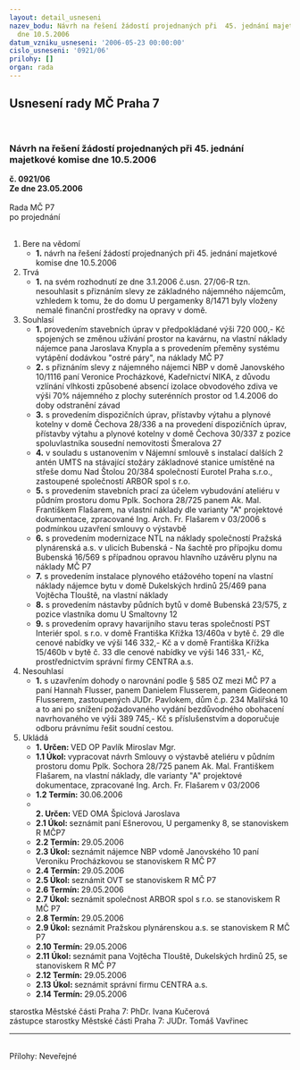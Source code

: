 ```yaml
---
layout: detail_usneseni
nazev_bodu: Návrh na řešení žádostí projednaných při  45. jednání majetkové komise
  dne 10.5.2006
datum_vzniku_usneseni: '2006-05-23 00:00:00'
cislo_usneseni: '0921/06'
prilohy: []
organ: rada
---
```

<div id="ucUsn_pList" class="usn">
	<span><h2>Usnesení rady MČ Praha 7 </h2>
<br></span><div class="standBody">
<span><h3>Návrh na řešení žádostí projednaných při  45. jednání majetkové komise dne 10.5.2006</h3></span><div class="center">
		<strong>č. 0921/06</strong><br>
	</div>
<div class="center">
		<strong>Ze dne 23.05.2006</strong><br><br>
	</div>Rada MČ P7<br> po projednání<br><br><ol>
<li>Bere na vědomí<ul><li>
<strong>1.</strong> návrh na řešení žádostí projednaných při  45. jednání majetkové komise dne 10.5.2006</li></ul>
</li>
<li>Trvá<ul><li>
<strong>1.</strong> na svém rozhodnutí ze dne 3.1.2006 č.usn. 27/06-R tzn. nesouhlasit s přiznáním slevy ze základného nájemného nájemcům, vzhledem k tomu, že do domu U pergamenky 8/1471 byly vloženy nemalé finanční prostředky na opravy v domě.</li></ul>
</li>
<li>Souhlasí<ul>
<li>
<strong>1.</strong>  provedením stavebních úprav v předpokládané výši 720 000,- Kč spojených se změnou užívání prostor na kavárnu, na vlastní náklady nájemce pana Jaroslava Knypla a s provedením přeměny systému vytápění dodávkou "ostré páry", na náklady MČ P7</li>
<li>
<strong>2.</strong> s přiznáním slevy z nájemného nájemci NBP  v domě Janovského 10/1116 paní Veronice Procházkové, Kadeřnictví NIKA, z důvodu vzlínání vlhkosti způsobené absencí izolace obvodového zdiva ve výši 70% nájemného z plochy suterénních prostor od 1.4.2006 do doby odstranění závad</li>
<li>
<strong>3.</strong>  s provedením dispozičních úprav, přístavby výtahu a plynové kotelny v domě Čechova 28/336 a na provedení dispozičních úprav, přístavby výtahu a plynové kotelny v domě Čechova 30/337 z pozice spoluvlastníka  sousední nemovitosti Šmeralova 27</li>
<li>
<strong>4.</strong>  v souladu s ustanovením v Nájemní smlouvě s  instalací dalších 2 antén UMTS na stávající stožáry  základnové stanice umístěné na střeše domu Nad Štolou 20/384 společností Eurotel Praha s.r.o., zastoupené společností ARBOR spol s r.o.</li>
<li>
<strong>5.</strong> s  provedením stavebních prací za účelem vybudování ateliéru v půdním prostoru domu Pplk. Sochora 28/725 panem Ak. Mal. Františkem Flašarem, na vlastní náklady dle varianty "A" projektové dokumentace, zpracované Ing. Arch. Fr. Flašarem v 03/2006 s podmínkou uzavření smlouvy o výstavbě</li>
<li>
<strong>6.</strong>  s provedením modernizace NTL na náklady společností Pražská plynárenská a.s. v ulicích Bubenská - Na šachtě pro přípojku domu Bubenská 16/569 s případnou opravou hlavního uzávěru plynu na náklady MČ P7</li>
<li>
<strong>7.</strong> s provedením instalace plynového etážového topení na vlastní náklady nájemce bytu v domě Dukelských hrdinů 25/469 pana Vojtěcha Tlouště, na vlastní náklady</li>
<li>
<strong>8.</strong> s provedením nástavby půdních bytů v domě Bubenská 23/575, z pozice vlastníka domu U Smaltovny 12</li>
<li>
<strong>9.</strong> s provedením opravy havarijního stavu teras společností PST Interiér spol. s r.o. v domě Františka Křížka 13/460a v bytě č. 29 dle cenové nabídky ve výši 146 332,- Kč a v domě Františka Křížka 15/460b v bytě č. 33 dle cenové nabídky ve výši 146 331,- Kč, prostřednictvím správní firmy CENTRA a.s.</li>
</ul>
</li>
<li>Nesouhlasí<ul><li>
<strong>1.</strong> s uzavřením dohody o narovnání podle § 585 OZ mezi MČ P7 a paní Hannah Flusser, panem Danielem Flusserem, panem Gideonem Flusserem, zastoupených JUDr. Pavlokem, dům č.p. 234 Malířská 10 a to ani po snížení požadovaného vydání bezdůvodného obohacení navrhovaného ve výši 389 745,- Kč s příslušenstvím a doporučuje odboru právnímu  řešit soudní cestou.</li></ul>
</li>
<li>Ukládá<ul>
<li>
<strong>1. Určen: </strong>VED OP Pavlík Miroslav Mgr.</li>
<li>
<strong>1.1 Úkol: </strong>vypracovat návrh Smlouvy o výstavbě ateliéru v půdním prostoru domu Pplk. Sochora 28/725 panem Ak. Mal. Františkem Flašarem, na vlastní náklady, dle varianty "A" projektové dokumentace, zpracované Ing. Arch. Fr. Flašarem v 03/2006</li>
<li>
<strong>1.2 Termín: </strong>30.06.2006</li>
<li>
<strong><br>2. Určen: </strong>VED OMA Špiclová Jaroslava</li>
<li>
<strong>2.1 Úkol: </strong>seznámit paní Ešnerovou, U pergamenky 8, se stanoviskem R MČP7</li>
<li>
<strong>2.2 Termín: </strong>29.05.2006</li>
<li>
<strong>2.3 Úkol: </strong>seznámit nájemce NBP vdomě Janovského 10 paní Veroniku Procházkovou se stanoviskem R MČ P7</li>
<li>
<strong>2.4 Termín: </strong>29.05.2006</li>
<li>
<strong>2.5 Úkol: </strong>seznámit OVT se stanoviskem R MČ P7</li>
<li>
<strong>2.6 Termín: </strong>29.05.2006</li>
<li>
<strong>2.7 Úkol: </strong>seznámit společnost ARBOR spol s r.o. se stanoviskem R MČ P7</li>
<li>
<strong>2.8 Termín: </strong>29.05.2006</li>
<li>
<strong>2.9 Úkol: </strong>seznámit Pražskou plynárenskou a.s. se stanoviskem R MČ P7</li>
<li>
<strong>2.10 Termín: </strong>29.05.2006</li>
<li>
<strong>2.11 Úkol: </strong>seznámit pana Vojtěcha Tlouště, Dukelských hrdinů 25, se stanoviskem R MČ P7</li>
<li>
<strong>2.12 Termín: </strong>29.05.2006</li>
<li>
<strong>2.13 Úkol: </strong>seznámit správní firmu CENTRA a.s.</li>
<li>
<strong>2.14 Termín: </strong>29.05.2006</li>
</ul>
</li>
</ol>starostka Městské části Praha 7: PhDr. Ivana Kučerová<br>zástupce starostky Městské části Praha 7: JUDr. Tomáš Vavřinec <hr>
<br>Přílohy: Neveřejné</div>
</div>